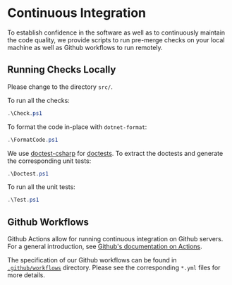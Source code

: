 # Continuous Integration

To establish confidence in the software as well as to continuously maintain 
the code quality, we provide scripts to run pre-merge checks on your local 
machine as well as Github workflows to run remotely.

## Running Checks Locally

Please change to the directory `src/`. 

To run all the checks:

```powershell
.\Check.ps1
```

To format the code in-place with `dotnet-format`:

```powershell
.\FormatCode.ps1
```

We use [doctest-csharp](
https://github.com/mristin/doctest-csharp
) for [doctests](
https://en.wikipedia.org/wiki/Doctest). To extract the doctests and generate 
the corresponding unit tests:

```powershell
.\Doctest.ps1
```

To run all the unit tests:

```powershell
.\Test.ps1
```

## Github Workflows

Github Actions allow for running continuous integration on Github servers.
For a general introduction, see [Github's documentation on Actions](
https://docs.github.com/en/actions
).

The specification of our Github workflows can be found in [`.github/workflows`](
https://github.com/admin-shell-io/aasx-package-explorer/tree/master/.github/workflows
) directory. Please see the corresponding `*.yml` files for more details.